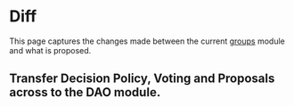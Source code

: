 # Diff

This page captures the changes made between the current
[groups](https://github.com/regen-network/regen-ledger/tree/v1.0.0/x/group/spec)
module and what is proposed.

## Transfer Decision Policy, Voting and Proposals across to the DAO module.

